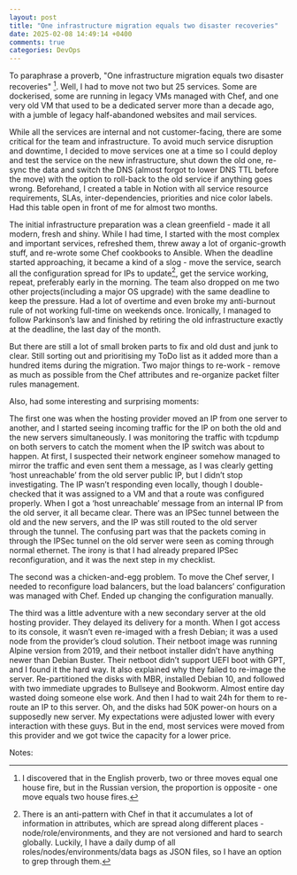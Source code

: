 ```yaml
---
layout: post
title: "One infrastructure migration equals two disaster recoveries"
date: 2025-02-08 14:49:14 +0400
comments: true
categories: DevOps
---
```


To paraphrase a proverb, "One infrastructure migration equals two disaster
recoveries" [^1]. Well, I had to move not two but 25 services. Some are
dockerised, some are running in legacy VMs managed with Chef, and one very old
VM that used to be a dedicated server more than a decade ago, with a jumble of
legacy half-abandoned websites and mail services.

While all the services are internal and not customer-facing, there are some
critical for the team and infrastructure. To avoid much service disruption and
downtime, I decided to move services one at a time so I could deploy and test
the service on the new infrastructure, shut down the old one, re-sync the data
and switch the DNS (almost forgot to lower DNS TTL before the move) with the
option to roll-back to the old service if anything goes wrong. Beforehand, I
created a table in Notion with all service resource requirements, SLAs,
inter-dependencies, priorities and nice color labels. Had this table open in
front of me for almost two months.

The initial infrastructure preparation was a clean greenfield - made it all
modern, fresh and shiny. While I had time, I started with the most complex and
important services, refreshed them, threw away a lot of organic-growth stuff,
and re-wrote some Chef cookbooks to Ansible. When the deadline started
approaching, it became a kind of a slog - move the service, search all the
configuration spread for IPs to update[^2], get the service working, repeat,
preferably early in the morning. The team also dropped on me two other
projects(including a major OS upgrade) with the same deadline to keep the
pressure. Had a lot of overtime and even broke my anti-burnout rule of not
working full-time on weekends once. Ironically, I managed to follow Parkinson’s
law and finished by retiring the old infrastructure exactly at the deadline,
the last day of the month.

But there are still a lot of small broken parts to fix and old dust and junk to
clear. Still sorting out and prioritising my ToDo list as it added more than a
hundred items during the migration. Two major things to re-work - remove as
much as possible from the Chef attributes and re-organize packet filter rules
management.

Also, had some interesting and surprising moments:

The first one was when the hosting provider moved an IP from one server to
another, and I started seeing incoming traffic for the IP on both the old and
the new servers simultaneously.
I was monitoring the traffic with tcpdump on both servers to catch the moment
when the IP switch was about to happen.  At first, I suspected their network
engineer somehow managed to mirror the traffic and even sent them a message, as
I was clearly getting ‘host unreachable’ from the old server public IP, but I
didn’t stop investigating. The IP wasn’t responding even locally, though I
double-checked that it was assigned to a VM and that a route was configured
properly. When I got a ‘host unreachable’ message from an internal IP from the
old server, it all became clear. There was an IPSec tunnel between the old and
the new servers, and the IP was still routed to the old server through the
tunnel.  The confusing part was that the packets coming in through the IPSec
tunnel on the old server were seen as coming through normal ethernet. The irony
is that I had already prepared IPSec reconfiguration, and it was the next step
in my checklist.

The second was a chicken-and-egg problem. To move the Chef server, I needed to
reconfigure load balancers, but the load balancers’ configuration was managed
with Chef. Ended up changing the configuration manually.

The third was a little adventure with a new secondary server at the old hosting
provider. They delayed its delivery for a month. When I got access to its
console, it wasn’t even re-imaged with a fresh Debian; it was a used node from
the provider’s cloud solution. Their netboot image was running Alpine version
from 2019, and their netboot installer didn’t have anything newer than Debian
Buster. Their netboot didn’t support UEFI boot with GPT, and I found it the
hard way. It also explained why they failed to re-image the server.
Re-partitioned the disks with MBR, installed Debian 10, and followed with two
immediate upgrades to Bullseye and Bookworm. Almost entire day wasted doing
someone else work. And then I had to wait 24h for them to re-route an IP to
this server. Oh, and the disks had 50K power-on hours on a supposedly new
server. My expectations were adjusted lower with every interaction with these
guys. But in the end, most services were moved from this provider and we got
twice the capacity for a lower price.


Notes:

[^1]: I discovered that in the English proverb, two or three moves equal one house fire, but in the Russian version, the proportion is opposite - one move equals two house fires.

[^2]: There is an anti-pattern with Chef in that it accumulates a lot of information in attributes, which are spread along different places - node/role/environments, and they are not versioned and hard to search globally. Luckily, I have a daily dump of all roles/nodes/environments/data bags as JSON files, so I have an option to grep through them.
